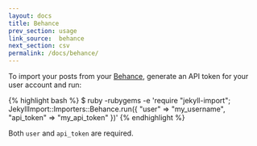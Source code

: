 ```yaml
---
layout: docs
title: Behance
prev_section: usage
link_source:  behance
next_section: csv
permalink: /docs/behance/
---
```


To import your posts from your [Behance](http://behance.com), generate an API token for your user account and run:

{% highlight bash %}
$ ruby -rubygems -e 'require "jekyll-import";
    JekyllImport::Importers::Behance.run({
      "user"      => "my_username",
      "api_token" => "my_api_token"
    })'
{% endhighlight %}

Both `user` and `api_token` are required.
